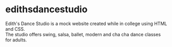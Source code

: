 # edithsdancestudio
Edith's Dance Studio is a mock website created while in college using HTML and CSS.<br>
The studio offers swing, salsa, ballet, modern and cha cha dance classes for adults.

